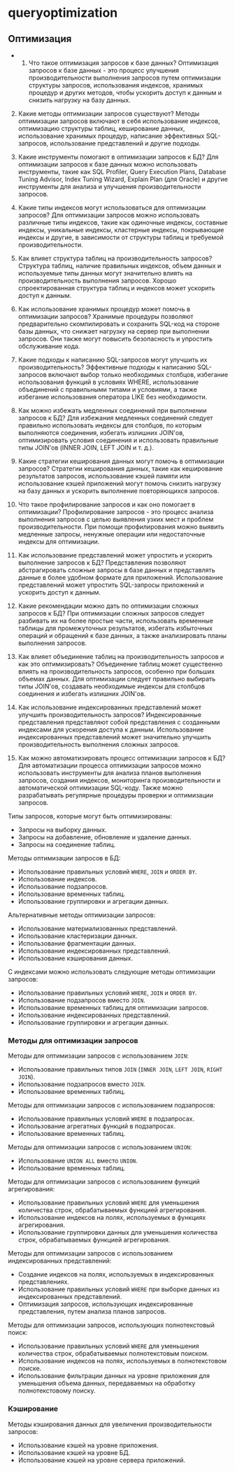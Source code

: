 # queryoptimization


## Оптимизация

- 1. Что такое оптимизация запросов к базе данных?
Оптимизация запросов к базе данных - это процесс улучшения производительности выполнения запросов путем оптимизации структуры запросов, использования индексов, хранимых процедур и других методов, чтобы ускорить доступ к данным и снизить нагрузку на базу данных.

2. Какие методы оптимизации запросов существуют?
Методы оптимизации запросов включают в себя использование индексов, оптимизацию структуры таблиц, кеширование данных, использование хранимых процедур, написание эффективных SQL-запросов, использование представлений и другие подходы.

3. Какие инструменты помогают в оптимизации запросов к БД?
Для оптимизации запросов к базе данных можно использовать инструменты, такие как SQL Profiler, Query Execution Plans, Database Tuning Advisor, Index Tuning Wizard, Explain Plan (для Oracle) и другие инструменты для анализа и улучшения производительности запросов.

4. Какие типы индексов могут использоваться для оптимизации запросов?
Для оптимизации запросов можно использовать различные типы индексов, такие как одиночные индексы, составные индексы, уникальные индексы, кластерные индексы, покрывающие индексы и другие, в зависимости от структуры таблиц и требуемой производительности.

5. Как влияет структура таблиц на производительность запросов?
Структура таблиц, наличие правильных индексов, объем данных и используемые типы данных могут значительно влиять на производительность выполнения запросов. Хорошо спроектированная структура таблиц и индексов может ускорить доступ к данным.

6. Как использование хранимых процедур может помочь в оптимизации запросов?
Хранимые процедуры позволяют предварительно скомпилировать и сохранить SQL-код на стороне базы данных, что снижает нагрузку на сервер при выполнении запросов. Они также могут повысить безопасность и упростить обслуживание кода.

7. Какие подходы к написанию SQL-запросов могут улучшить их производительность?
Эффективные подходы к написанию SQL-запросов включают выбор только необходимых столбцов, избегание использования функций в условиях WHERE, использование объединений с правильными типами и условиями, а также избегание использования оператора LIKE без необходимости.

8. Как можно избежать медленных соединений при выполнении запросов к БД?
Для избежания медленных соединений следует правильно использовать индексы для столбцов, по которым выполняются соединения, избегать излишних JOIN'ов, оптимизировать условия соединения и использовать правильные типы JOIN'ов (INNER JOIN, LEFT JOIN и т. д.).

9. Какие стратегии кеширования данных могут помочь в оптимизации запросов?
Стратегии кеширования данных, такие как кеширование результатов запросов, использование кэшей памяти или использование кэшей приложений могут помочь снизить нагрузку на базу данных и ускорить выполнение повторяющихся запросов.

10. Что такое профилирование запросов и как оно помогает в оптимизации?
Профилирование запросов - это процесс анализа выполнения запросов с целью выявления узких мест и проблем производительности. При помощи профилирования можно выявить медленные запросы, ненужные операции или недостаточные индексы для оптимизации.

11. Как использование представлений может упростить и ускорить выполнение запросов к БД?
Представления позволяют абстрагировать сложные запросы в базе данных и представлять данные в более удобном формате для приложений. Использование представлений может упростить SQL-запросы приложений и ускорить доступ к данным.

12. Какие рекомендации можно дать по оптимизации сложных запросов к БД?
При оптимизации сложных запросов следует разбивать их на более простые части, использовать временные таблицы для промежуточных результатов, избегать избыточных операций и обращений к базе данных, а также анализировать планы выполнения запросов.

13. Как влияет объединение таблиц на производительность запросов и как это оптимизировать?
Объединение таблиц может существенно влиять на производительность запросов, особенно при больших объемах данных. Для оптимизации следует правильно выбирать типы JOIN'ов, создавать необходимые индексы для столбцов соединения и избегать излишних JOIN'ов.

14. Как использование индексированных представлений может улучшить производительность запросов?
Индексированные представления представляют собой представления с созданными индексами для ускорения доступа к данным. Использование индексированных представлений может значительно улучшить производительность выполнения сложных запросов.

15. Как можно автоматизировать процесс оптимизации запросов к БД?
Для автоматизации процесса оптимизации запросов можно использовать инструменты для анализа планов выполнения запросов, создания индексов, мониторинга производительности и автоматической оптимизации SQL-коду. Также можно разрабатывать регулярные процедуры проверки и оптимизации запросов.


Типы запросов, которые могут быть оптимизированы:
- Запросы на выборку данных.
- Запросы на добавление, обновление и удаление данных.
- Запросы на соединение таблиц.

Методы оптимизации запросов в БД:
- Использование правильных условий `WHERE`, `JOIN` и `ORDER BY`.
- Использование индексов.
- Использование подзапросов.
- Использование временных таблиц.
- Использование группировки и агрегации данных.

Альтернативные методы оптимизации запросов:
- Использование материализованных представлений.
- Использование кластеризации данных.
- Использование фрагментации данных.
- Использование индексированных представлений.
- Использование кэширования данных.

С индексами можно использовать следующие методы оптимизации запросов:
- Использование правильных условий `WHERE`, `JOIN` и `ORDER BY`.
- Использование подзапросов вместо `JOIN`.
- Использование временных таблиц для оптимизации запросов.
- Использование индексированных представлений.
- Использование группировки и агрегации данных.

### Методы для оптимизации запросов

Методы для оптимизации запросов с использованием `JOIN`:
- Использование правильных типов `JOIN` (`INNER JOIN`, `LEFT JOIN`, `RIGHT JOIN`).
- Использование подзапросов вместо `JOIN`.
- Использование временных таблиц.

Методы для оптимизации запросов с использованием подзапросов:
- Использование правильных условий `WHERE` в подзапросах.
- Использование агрегатных функций в подзапросах.
- Использование временных таблиц.

Методы для оптимизации запросов с использованием `UNION`:
- Использование `UNION ALL` вместо `UNION`.
- Использование временных таблиц.

Методы для оптимизации запросов с использованием функций агрегирования:
- Использование правильных условий `WHERE` для уменьшения количества строк, обрабатываемых функцией агрегирования.
- Использование индексов на полях, используемых в функциях агрегирования.
- Использование группировки данных для уменьшения количества строк, обрабатываемых функцией агрегирования.

Методы для оптимизации запросов с использованием индексированных представлений:
- Создание индексов на полях, используемых в индексированных представлениях.
- Использование правильных условий `WHERE` при выборке данных из индексированных представлений.
- Оптимизация запросов, использующих индексированные представления, путем анализа планов запросов.

Методы для оптимизации запросов, использующих полнотекстовый поиск:
- Использование правильных условий `WHERE` для уменьшения количества строк, обрабатываемых полнотекстовым поиском.
- Использование индексов на полях, используемых в полнотекстовом поиске.
- Использование фильтрации данных на уровне приложения для уменьшения объема данных, передаваемых на обработку полнотекстовому поиску.

### Кэширование 

Методы кэширования данных для увеличения производительности запросов:
- Использование кэшей на уровне приложения.
- Использование кэшей на уровне БД.
- Использование кэшей на уровне сервера приложений.

